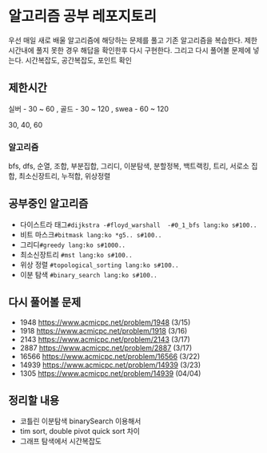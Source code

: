 # 알고리즘 공부 레포지토리
우선 매일 새로 배울 알고리즘에 해당하는 문제를 풀고 기존 알고리즘을 복습한다. 
제한시간내에 풀지 못한 경우 해답을 확인한후 다시 구현한다. 그리고 다시 풀어볼 문제에 넣는다.
시간복잡도, 공간복잡도, 포인트 확인
## 제한시간
실버 - 30 ~ 60 , 골드 - 30 ~ 120 , swea - 60 ~ 120

30, 40, 60

### 알고리즘
bfs, dfs, 순열, 조합, 부분집합, 그리디, 이분탐색, 분할정복, 백트랙킹, 트리, 서로소 집합, 최소신장트리, 누적합, 위상정렬

## 공부중인 알고리즘
- 다이스트라 태그```#dijkstra -#floyd_warshall  -#0_1_bfs lang:ko s#100..```
- 비트 마스크```#bitmask lang:ko *g5.. s#100..```
- 그리디```#greedy lang:ko s#1000..```
- 최소신장트리 ```#mst lang:ko s#100..```
- 위상 정렬 ```#topological_sorting lang:ko s#100..```
- 이분 탐색 ```#binary_search lang:ko s#100..```

## 다시 풀어볼 문제
- 1948 https://www.acmicpc.net/problem/1948 (3/15)
- 1918 https://www.acmicpc.net/problem/1918 (3/16)
- 2143 https://www.acmicpc.net/problem/2143 (3/17)
- 2887 https://www.acmicpc.net/problem/2887 (3/17)
- 16566 https://www.acmicpc.net/problem/16566 (3/22)
- 14939 https://www.acmicpc.net/problem/14939 (3/23)
- 1305 https://www.acmicpc.net/problem/14939 (04/04)
 
## 정리할 내용
- 코틀린 이분탐색 binarySearch 이용해서
- tim sort, double pivot quick sort 차이
- 그래프 탐색에서 시간복잡도